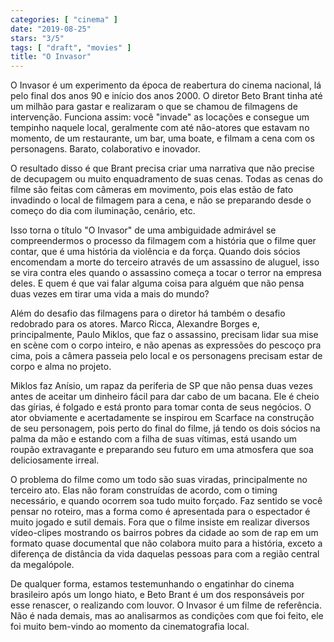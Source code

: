 ```yaml
---
categories: [ "cinema" ]
date: "2019-08-25"
stars: "3/5"
tags: [ "draft", "movies" ]
title: "O Invasor"
---
```

O Invasor é um experimento da época de reabertura do cinema nacional,
lá pelo final dos anos 90 e início dos anos 2000. O diretor Beto
Brant tinha até um milhão para gastar e realizaram o que se chamou de
filmagens de intervenção. Funciona assim: você "invade" as locações
e consegue um tempinho naquele local, geralmente com até não-atores
que estavam no momento, de um restaurante, um bar, uma boate, e filmam
a cena com os personagens. Barato, colaborativo e inovador.

O resultado disso é que Brant precisa criar uma narrativa que não
precise de decupagem ou muito enquadramento de suas cenas. Todas as
cenas do filme são feitas com câmeras em movimento, pois elas estão
de fato invadindo o local de filmagem para a cena, e não se preparando
desde o começo do dia com iluminação, cenário, etc.

Isso torna o título "O Invasor" de uma ambiguidade admirável se
compreendermos o processo da filmagem com a história que o filme quer
contar, que é uma história da violência e da força. Quando dois
sócios encomendam a morte do terceiro através de um assassino de
aluguel, isso se vira contra eles quando o assassino começa a tocar
o terror na empresa deles. E quem é que vai falar alguma coisa para
alguém que não pensa duas vezes em tirar uma vida a mais do mundo?

Além do desafio das filmagens para o diretor há também o desafio
redobrado para os atores. Marco Ricca, Alexandre Borges e, principalmente,
Paulo Miklos, que faz o assassino, precisam lidar sua mise en scène
com o corpo inteiro, e não apenas as expressões do pescoço pra cima,
pois a câmera passeia pelo local e os personagens precisam estar de
corpo e alma no projeto.

Miklos faz Anísio, um rapaz da periferia de SP que não pensa duas vezes
antes de aceitar um dinheiro fácil para dar cabo de um bacana. Ele é
cheio das gírias, é folgado e está pronto para tomar conta de seus
negócios. O ator obviamente e acertadamente se inspirou em Scarface na
construção de seu personagem, pois perto do final do filme, já tendo
os dois sócios na palma da mão e estando com a filha de suas vítimas,
está usando um roupão extravagante e preparando seu futuro em uma
atmosfera que soa deliciosamente irreal.

O problema do filme como um todo são suas viradas, principalmente no
terceiro ato. Elas não foram construídas de acordo, com o timing
necessário, e quando ocorrem soa tudo muito forçado. Faz sentido
se você pensar no roteiro, mas a forma como é apresentada para o
espectador é muito jogado e sutil demais. Fora que o filme insiste em
realizar diversos vídeo-clipes mostrando os bairros pobres da cidade ao
som de rap em um formato quase documental que não colabora muito para
a história, exceto a diferença de distância da vida daquelas pessoas
para com a região central da megalópole.

De qualquer forma, estamos testemunhando o engatinhar do cinema
brasileiro após um longo hiato, e Beto Brant é um dos responsáveis
por esse renascer, o realizando com louvor. O Invasor é um filme de
referência. Não é nada demais, mas ao analisarmos as condições
com que foi feito, ele foi muito bem-vindo ao momento da cinematografia
local.
